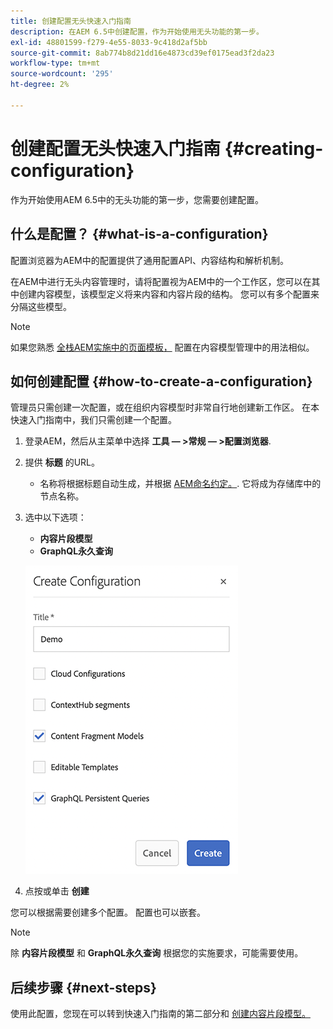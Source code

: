 ```yaml
---
title: 创建配置无头快速入门指南
description: 在AEM 6.5中创建配置，作为开始使用无头功能的第一步。
exl-id: 48801599-f279-4e55-8033-9c418d2af5bb
source-git-commit: 8ab774b8d21dd16e4873cd39ef0175ead3f2da23
workflow-type: tm+mt
source-wordcount: '295'
ht-degree: 2%

---
```


# 创建配置无头快速入门指南 {#creating-configuration}

作为开始使用AEM 6.5中的无头功能的第一步，您需要创建配置。

## 什么是配置？ {#what-is-a-configuration}

配置浏览器为AEM中的配置提供了通用配置API、内容结构和解析机制。

在AEM中进行无头内容管理时，请将配置视为AEM中的一个工作区，您可以在其中创建内容模型，该模型定义将来内容和内容片段的结构。 您可以有多个配置来分隔这些模型。

>[!NOTE]
>
>如果您熟悉 [全栈AEM实施中的页面模板，](/help/sites-authoring/templates.md) 配置在内容模型管理中的用法相似。

## 如何创建配置 {#how-to-create-a-configuration}

管理员只需创建一次配置，或在组织内容模型时非常自行地创建新工作区。 在本快速入门指南中，我们只需创建一个配置。

1. 登录AEM，然后从主菜单中选择 **工具 — >常规 — >配置浏览器**.
1. 提供 **标题** 的URL。
   * 名称将根据标题自动生成，并根据 [AEM命名约定。](/help/sites-developing/naming-conventions.md). 它将成为存储库中的节点名称。
1. 选中以下选项：
   * **内容片段模型**
   * **GraphQL永久查询**

   ![创建配置](../assets/create-configuration.png)

1. 点按或单击 **创建**

您可以根据需要创建多个配置。 配置也可以嵌套。

>[!NOTE]
>
>除 **内容片段模型** 和 **GraphQL永久查询** 根据您的实施要求，可能需要使用。

## 后续步骤 {#next-steps}

使用此配置，您现在可以转到快速入门指南的第二部分和 [创建内容片段模型。](create-content-model.md)

<!--
>[!TIP]
>
>For complete details about the Configuration Browser, [see the Configuration Browser documentation.](/help/sites-developing/configurations.md)
-->
